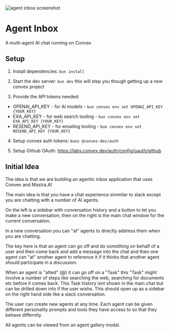 ![agent inbox screenshot](./media/screenshot.png)

# Agent Inbox

A multi-agent AI chat running on Convex

## Setup

1. Install dependencies: `bun install`

2. Start the dev server: `bun dev` this will step you though getting up a new convex project

3. Provide the API tokens needed:

- OPENAI_API_KEY - for AI models - `bun convex env set OPENAI_API_KEY {YOUR_KEY}`
- EXA_API_KEY - for web search tooling - `bun convex env set EXA_API_KEY {YOUR_KEY}`
- RESEND_API_KEY - for emailing tooling - `bun convex env set RESEND_API_KEY {YOUR_KEY}`

4. Setup convex auth tokens: `bunx @convex-dev/auth`

5. Setup Github OAuth: https://labs.convex.dev/auth/config/oauth/github

## Initial Idea

The idea is that we are building an agentic inbox application that uses Convex and Mastra.AI

The main idea is that you have a chat experience simmilar to slack except you are chatting with a number of AI agents.

On the left is a sidebar with conversation history and a button to let you make a new conversation, then on the right is the main chat window for the current conversation.

In a new conversation you can "at" agents to directly address them when you are chatting.

The key here is that an agent can go off and do something on behalf of a user and then come back and add a message into the chat and then one agent can "at" another agent to reference it if it thinks that another agent should participate in a discussion.

When an agent is "atted" (@) it can go off on a "Task" this "Task" might involve a number of steps like searching the web, searching for documents etc before it comes back. This Task history isnt shown in the main chat but can be drilled down into if the user wishs. This should open up as a sidebar on the right hand side like a slack conversation.

The user can create new agents at any time. Each agent can be given different personality prompts and tools they have access to so that they behave differntly.

All agents can be viewed from an agent gallery modal.
